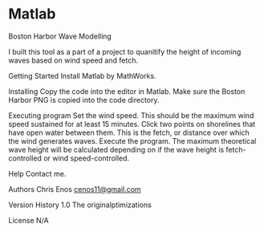 # Matlab
Boston Harbor Wave Modelling

I built this tool as a part of a project to quanitify the height of incoming waves based on wind speed and fetch. 

Getting Started
Install Matlab by MathWorks.

Installing
Copy the code into the editor in Matlab. Make sure the Boston Harbor PNG is copied into the code directory.

Executing program
Set the wind speed. This should be the maximum wind speed sustained for at least 15 minutes.
Click two points on shorelines that have open water between them. This is the fetch, or distance over which the wind generates waves.
Execute the program. The maximum theoretical wave height will be calculated depending on if the wave height is fetch-controlled or 
wind speed-controlled.

Help
Contact me.

Authors
Chris Enos
cenos11@gmail.com

Version History
1.0
The originalptimizations

License
N/A
